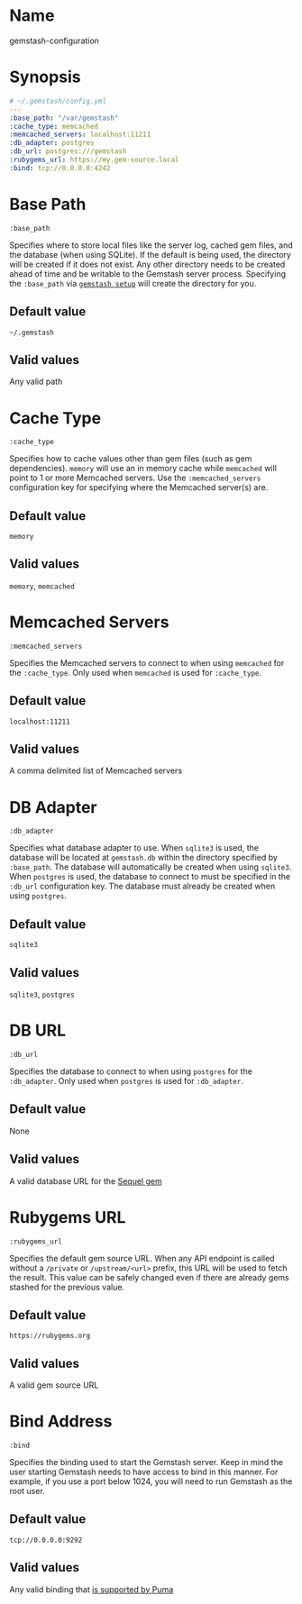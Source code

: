 <!--Automatically generated by Pandoc -->
Name
====

gemstash-configuration

Synopsis
========

``` yaml
# ~/.gemstash/config.yml
---
:base_path: "/var/gemstash"
:cache_type: memcached
:memcached_servers: localhost:11211
:db_adapter: postgres
:db_url: postgres:///gemstash
:rubygems_url: https://my.gem-source.local
:bind: tcp://0.0.0.0:4242
```

Base Path
=========

`:base_path`

Specifies where to store local files like the server log, cached gem files, and the database (when using SQLite). If the default is being used, the directory will be created if it does not exist. Any other directory needs to be created ahead of time and be writable to the Gemstash server process. Specifying the `:base_path` via [`gemstash setup`](gemstash-setup.1.md) will create the directory for you.

Default value
-------------

`~/.gemstash`

Valid values
------------

Any valid path

Cache Type
==========

`:cache_type`

Specifies how to cache values other than gem files (such as gem dependencies). `memory` will use an in memory cache while `memcached` will point to 1 or more Memcached servers. Use the `:memcached_servers` configuration key for specifying where the Memcached server(s) are.

Default value
-------------

`memory`

Valid values
------------

`memory`, `memcached`

Memcached Servers
=================

`:memcached_servers`

Specifies the Memcached servers to connect to when using `memcached` for the `:cache_type`. Only used when `memcached` is used for `:cache_type`.

Default value
-------------

`localhost:11211`

Valid values
------------

A comma delimited list of Memcached servers

DB Adapter
==========

`:db_adapter`

Specifies what database adapter to use. When `sqlite3` is used, the database will be located at `gemstash.db` within the directory specified by `:base_path`. The database will automatically be created when using `sqlite3`. When `postgres` is used, the database to connect to must be specified in the `:db_url` configuration key. The database must already be created when using `postgres`.

Default value
-------------

`sqlite3`

Valid values
------------

`sqlite3`, `postgres`

DB URL
======

`:db_url`

Specifies the database to connect to when using `postgres` for the `:db_adapter`. Only used when `postgres` is used for `:db_adapter`.

Default value
-------------

None

Valid values
------------

A valid database URL for the [Sequel gem](http://sequel.jeremyevans.net/)

Rubygems URL
============

`:rubygems_url`

Specifies the default gem source URL. When any API endpoint is called without a `/private` or `/upstream/<url>` prefix, this URL will be used to fetch the result. This value can be safely changed even if there are already gems stashed for the previous value.

Default value
-------------

`https://rubygems.org`

Valid values
------------

A valid gem source URL

Bind Address
============

`:bind`

Specifies the binding used to start the Gemstash server. Keep in mind the user starting Gemstash needs to have access to bind in this manner. For example, if you use a port below 1024, you will need to run Gemstash as the root user.

Default value
-------------

`tcp://0.0.0.0:9292`

Valid values
------------

Any valid binding that [is supported by Puma](https://github.com/puma/puma#binding-tcp--sockets)
